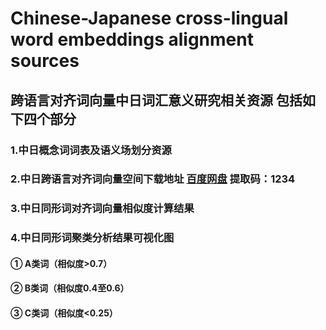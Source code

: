 # Chinese-Japanese cross-lingual word embeddings alignment sources 
## 跨语言对齐词向量中日词汇意义研究相关资源 包括如下四个部分  
### 1.中日概念词词表及语义场划分资源  
### 2.中日跨语言对齐词向量空间下载地址 [百度网盘](https://pan.baidu.com/s/1trRkkTFalw70jIo0mDO0NQ) 提取码：1234  
### 3.中日同形词对齐词向量相似度计算结果  
### 4.中日同形词聚类分析结果可视化图  
#### ① A类词（相似度>0.7）  
#### ② B类词（相似度0.4至0.6）  
#### ③ C类词（相似度<0.25）  
